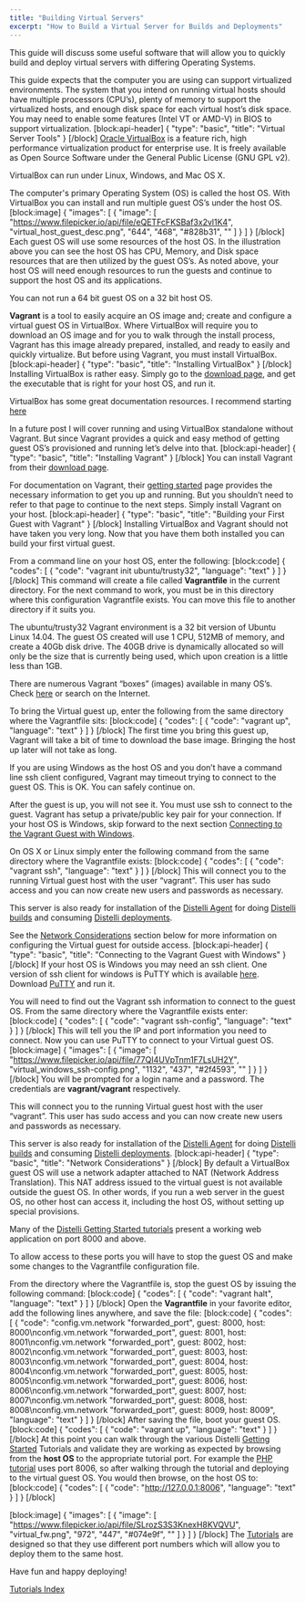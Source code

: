 ```yaml
---
title: "Building Virtual Servers"
excerpt: "How to Build a Virtual Server for Builds and Deployments"
---
```

This guide will discuss some useful software that will allow you to quickly build and deploy virtual servers with differing Operating Systems.

This guide expects that the computer you are using can support virtualized environments. The system that you intend on running virtual hosts should have multiple processors (CPU’s), plenty of memory to support the virtualized hosts, and enough disk space for each virtual host’s disk space. You may need to enable some features (Intel VT or AMD-V) in BIOS to support virtualization.
[block:api-header]
{
  "type": "basic",
  "title": "Virtual Server Tools"
}
[/block]
[Oracle VirtualBox](https://www.virtualbox.org/) is a feature rich, high performance virtualization product for enterprise use. It is freely available as Open Source Software under the General Public License (GNU GPL v2).

VirtualBox can run under Linux, Windows, and Mac OS X. 

The computer's primary Operating System (OS) is called the host OS. With VirtualBox you can install and run multiple guest OS’s under the host OS.
[block:image]
{
  "images": [
    {
      "image": [
        "https://www.filepicker.io/api/file/eQETFcFKSBaf3x2vl1K4",
        "virtual_host_guest_desc.png",
        "644",
        "468",
        "#828b31",
        ""
      ]
    }
  ]
}
[/block]
Each guest OS will use some resources of the host OS. In the illustration above you can see the host OS has CPU, Memory, and Disk space resources that are then utilized by the guest OS’s. As noted above, your host OS will need enough resources to run the guests and continue to support the host OS and its applications.

You can not run a 64 bit guest OS on a 32 bit host OS.

**Vagrant** is a tool to easily acquire an OS image and; create and configure a virtual guest OS in VirtualBox. Where VirtualBox will require you to download an OS image and for you to walk through the install process, Vagrant has this image already prepared, installed, and ready to easily and quickly virtualize. But before using Vagrant, you must install VirtualBox.
[block:api-header]
{
  "type": "basic",
  "title": "Installing VirtualBox"
}
[/block]
Installing VirtualBox is rather easy. Simply go to the <a href="https://www.virtualbox.org/wiki/Downloads" target="_blank">download page</a>, and get the executable that is right for your host OS, and run it.

VirtualBox has some great documentation resources. I recommend starting <a href="https://www.virtualbox.org/wiki/End-user_documentation" target="_blank">here</a>

In a future post I will cover running and using VirtualBox standalone without Vagrant. But since Vagrant provides a quick and easy method of getting guest OS’s provisioned and running let’s delve into that.
[block:api-header]
{
  "type": "basic",
  "title": "Installing Vagrant"
}
[/block]
You can install Vagrant from their <a href="https://www.vagrantup.com/downloads.html">download page</a>. 

For documentation on Vagrant, their <a href="http://docs.vagrantup.com/v2/getting-started/index.html" target="_blank">getting started</a> page provides the necessary information to get you up and running. But you shouldn’t need to refer to that page to continue to the next steps. Simply install Vagrant on your host.
[block:api-header]
{
  "type": "basic",
  "title": "Building your First Guest with Vagrant"
}
[/block]
Installing VirtualBox and Vagrant should not have taken you very long. Now that you have them both installed you can build your first virtual guest.

From a command line on your host OS, enter the following:
[block:code]
{
  "codes": [
    {
      "code": "vagrant init ubuntu/trusty32",
      "language": "text"
    }
  ]
}
[/block]
This command will create a file called **Vagrantfile** in the current directory. For the next command to work, you must be in this directory where this configuration Vagrantfile exists. You can move this file to another directory if it suits you. 

The ubuntu/trusty32 Vagrant environment is a 32 bit version of Ubuntu Linux 14.04. The guest OS created will use 1 CPU, 512MB of memory, and create a 40Gb disk drive. The 40GB drive is dynamically allocated so will only be the size that is currently being used, which upon creation is a little less than 1GB.

There are numerous Vagrant “boxes” (images) available in many OS’s. Check <a href="https://atlas.hashicorp.com/boxes/search" target="_blank">here</a> or search on the Internet.

To bring the Virtual guest up, enter the following from the same directory where the Vagrantfile sits:
[block:code]
{
  "codes": [
    {
      "code": "vagrant up",
      "language": "text"
    }
  ]
}
[/block]
The first time you bring this guest up, Vagrant will take a bit of time to download the base image. Bringing the host up later will not take as long. 

If you are using Windows as the host OS and you don’t have a command line ssh client configured, Vagrant may timeout trying to connect to the guest OS. This is OK. You can safely continue on.

After the guest is up, you will not see it. You must use ssh to connect to the guest. Vagrant has setup a private/public key pair for your connection. If your host OS is Windows, skip forward to the next section [Connecting to the Vagrant Guest with Windows](#connecting-to-the-vagrant-guest-with-windows).

On OS X or Linux simply enter the following command from the same directory where the Vagrantfile exists:
[block:code]
{
  "codes": [
    {
      "code": "vagrant ssh",
      "language": "text"
    }
  ]
}
[/block]
This will connect you to the running Virtual guest host with the user “vagrant”. This user has sudo access and you can now create new users and passwords as necessary. 

This server is also ready for installation of the [Distelli Agent](doc:distelli-agent) for doing [Distelli builds](doc:using-your-own-build-server) and consuming [Distelli deployments](doc:deploying-an-application-1). 

See the [Network Considerations](#network-considerations) section below for more information on configuring the Virtual guest for outside access.
[block:api-header]
{
  "type": "basic",
  "title": "Connecting to the Vagrant Guest with Windows"
}
[/block]
If your host OS is Windows you may need an ssh client. One version of ssh client for windows is PuTTY which is available <a href="http://www.putty.org/" target="_blank">here</a>. Download <a href="http://www.putty.org/" target="_blank">PuTTY</a> and run it.

You will need to find out the Vagrant ssh information to connect to the guest OS. From the same directory where the Vagrantfile exists enter:
[block:code]
{
  "codes": [
    {
      "code": "vagrant ssh-config",
      "language": "text"
    }
  ]
}
[/block]
This will tell you the IP and port information you need to connect. Now you can use PuTTY to connect to your Virtual guest OS.
[block:image]
{
  "images": [
    {
      "image": [
        "https://www.filepicker.io/api/file/77QI4UVpTnm1F7LsUH2Y",
        "virtual_windows_ssh-config.png",
        "1132",
        "437",
        "#2f4593",
        ""
      ]
    }
  ]
}
[/block]
You will be prompted for a login name and a password. The credentials are **vagrant/vagrant** respectively.

This will connect you to the running Virtual guest host with the user “vagrant”. This user has sudo access and you can now create new users and passwords as necessary. 

This server is also ready for installation of the [Distelli Agent](doc:distelli-agent) for doing [Distelli builds](doc:using-your-own-build-server) and consuming [Distelli deployments](doc:deploying-an-application-1). 
[block:api-header]
{
  "type": "basic",
  "title": "Network Considerations"
}
[/block]
By default a VirtualBox guest OS will use a network adapter attached to NAT (Network Address Translation). This NAT address issued to the virtual guest is not available outside the guest OS. In other words, if you run a web server in the guest OS, no other host can access it, including the host OS, without setting up special provisions. 

Many of the [Distelli Getting Started tutorials](doc:tutorials-index) present a working web application on port 8000 and above.

To allow access to these ports you will have to stop the guest OS and make some changes to the Vagrantfile configuration file.

From the directory where the Vagrantfile is, stop the guest OS by issuing the following command:
[block:code]
{
  "codes": [
    {
      "code": "vagrant halt",
      "language": "text"
    }
  ]
}
[/block]
Open the **Vagrantfile** in your favorite editor, add the following lines anywhere, and save the file:
[block:code]
{
  "codes": [
    {
      "code": "config.vm.network \"forwarded_port\", guest: 8000, host: 8000\nconfig.vm.network \"forwarded_port\", guest: 8001, host: 8001\nconfig.vm.network \"forwarded_port\", guest: 8002, host: 8002\nconfig.vm.network \"forwarded_port\", guest: 8003, host: 8003\nconfig.vm.network \"forwarded_port\", guest: 8004, host: 8004\nconfig.vm.network \"forwarded_port\", guest: 8005, host: 8005\nconfig.vm.network \"forwarded_port\", guest: 8006, host: 8006\nconfig.vm.network \"forwarded_port\", guest: 8007, host: 8007\nconfig.vm.network \"forwarded_port\", guest: 8008, host: 8008\nconfig.vm.network \"forwarded_port\", guest: 8009, host: 8009",
      "language": "text"
    }
  ]
}
[/block]
After saving the file, boot your guest OS.
[block:code]
{
  "codes": [
    {
      "code": "vagrant up",
      "language": "text"
    }
  ]
}
[/block]
At this point you can walk through the various Distelli [Getting Started](doc:getting-started-builds-and-deploys) Tutorials and validate they are working as expected by browsing from the **host OS** to the appropriate tutorial port. For example the [PHP tutorial](doc:tutorials-index#php) uses port 8006, so after walking through the tutorial and deploying to the virtual guest OS. You would then browse, on the host OS to:
[block:code]
{
  "codes": [
    {
      "code": "http://127.0.0.1:8006",
      "language": "text"
    }
  ]
}
[/block]

[block:image]
{
  "images": [
    {
      "image": [
        "https://www.filepicker.io/api/file/SLrozS3S3KnexH8KVQVU",
        "virtual_fw.png",
        "972",
        "447",
        "#074e9f",
        ""
      ]
    }
  ]
}
[/block]
The [Tutorials](doc:tutorials-index) are designed so that they use different port numbers which will allow you to deploy them to the same host.

Have fun and happy deploying!

[Tutorials Index](doc:tutorials-index)